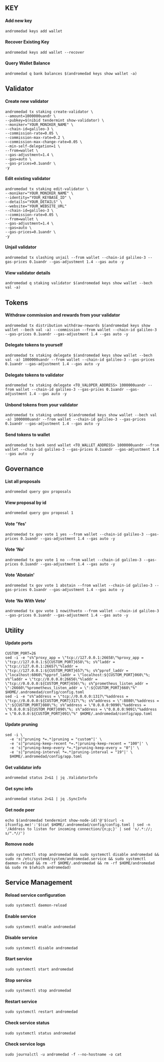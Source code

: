 ## KEY

#### Add new key

```
andromedad keys add wallet
```

#### Recover Existing Key

```
andromedad keys add wallet --recover
```

#### Query Wallet Balance

```
andromedad q bank balances $(andromedad keys show wallet -a)
```

## Validator


#### Create new validator
```
andromedad tx staking create-validator \
--amount=1000000uandr \
--pubkey=$(nibid tendermint show-validator) \
--moniker="YOUR_MONIKER_NAME" \
--chain-id=galileo-3 \
--commission-rate=0.05 \
--commission-max-rate=0.2 \
--commission-max-change-rate=0.05 \
--min-self-delegation=1 \
--from=wallet \
--gas-adjustment=1.4 \
--gas=auto \
--gas-prices=0.1uandr \
-y
```

#### Edit existing validator

```
andromedad tx staking edit-validator \
--moniker="YOUR_MONIKER_NAME" \
--identity="YOUR_KEYBASE_ID" \
--details="YOUR_DETAILS" \
--website="YOUR_WEBSITE_URL"
--chain-id=galileo-3 \
--commission-rate=0.05 \
--from=wallet \
--gas-adjustment=1.4 \
--gas=auto \
--gas-prices=0.1uandr \
-y
```

#### Unjail validator

```
andromedad tx slashing unjail --from wallet --chain-id galileo-3 --gas-prices 0.1uandr --gas-adjustment 1.4 --gas auto -y 
```

#### View validator details

```
andromedad q staking validator $(andromedad keys show wallet --bech val -a) 
```

## Tokens

#### Withdraw commission and rewards from your validator

```
andromedad tx distribution withdraw-rewards $(andromedad keys show wallet --bech val -a) --commission --from wallet --chain-id galileo-3 --gas-prices 0.1uandr --gas-adjustment 1.4 --gas auto -y
```

#### Delegate tokens to yourself

```
andromedad tx staking delegate $(andromedad keys show wallet --bech val -a) 1000000uandr --from wallet --chain-id galileo-3 --gas-prices 0.1uandr --gas-adjustment 1.4 --gas auto -y
```

#### Delegate tokens to validator

```
andromedad tx staking delegate <TO_VALOPER_ADDRESS> 1000000uandr --from wallet --chain-id galileo-3 --gas-prices 0.1uandr --gas-adjustment 1.4 --gas auto -y 
```

#### Unbond tokens from your validator

```
andromedad tx staking unbond $(andromedad keys show wallet --bech val -a) 1000000uandr --from wallet --chain-id galileo-3 --gas-prices 0.1uandr --gas-adjustment 1.4 --gas auto -y
```

#### Send tokens to wallet

```
andromedad tx bank send wallet <TO_WALLET_ADDRESS> 1000000uandr --from wallet --chain-id galileo-3 --gas-prices 0.1uandr --gas-adjustment 1.4 --gas auto -y 
```

## Governance

#### List all proposals

```
andromedad query gov proposals
```

#### View proposal by id

```
andromedad query gov proposal 1
```

#### Vote 'Yes'

```
andromedad tx gov vote 1 yes --from wallet --chain-id galileo-3 --gas-prices 0.1uandr --gas-adjustment 1.4 --gas auto -y 
```

#### Vote 'No'

```
andromedad tx gov vote 1 no --from wallet --chain-id galileo-3 --gas-prices 0.1uandr --gas-adjustment 1.4 --gas auto -y
```

#### Vote 'Abstain'

```
andromedad tx gov vote 1 abstain --from wallet --chain-id galileo-3 --gas-prices 0.1uandr --gas-adjustment 1.4 --gas auto -y
```

#### Vote 'No With Veto'

```
andromedad tx gov vote 1 nowithveto --from wallet --chain-id galileo-3 --gas-prices 0.1uandr --gas-adjustment 1.4 --gas auto -y 
```

## Utility

#### Update ports

```
CUSTOM_PORT=26
sed -i -e "s%^proxy_app = \"tcp://127.0.0.1:26658\"%proxy_app = \"tcp://127.0.0.1:${CUSTOM_PORT}658\"%; s%^laddr = \"tcp://127.0.0.1:26657\"%laddr = \"tcp://127.0.0.1:${CUSTOM_PORT}657\"%; s%^pprof_laddr = \"localhost:6060\"%pprof_laddr = \"localhost:${CUSTOM_PORT}060\"%; s%^laddr = \"tcp://0.0.0.0:26656\"%laddr = \"tcp://0.0.0.0:${CUSTOM_PORT}656\"%; s%^prometheus_listen_addr = \":26660\"%prometheus_listen_addr = \":${CUSTOM_PORT}660\"%" $HOME/.andromedad/config/config.toml
sed -i -e "s%^address = \"tcp://0.0.0.0:1317\"%address = \"tcp://0.0.0.0:${CUSTOM_PORT}317\"%; s%^address = \":8080\"%address = \":${CUSTOM_PORT}080\"%; s%^address = \"0.0.0.0:9090\"%address = \"0.0.0.0:${CUSTOM_PORT}090\"%; s%^address = \"0.0.0.0:9091\"%address = \"0.0.0.0:${CUSTOM_PORT}091\"%" $HOME/.andromedad/config/app.toml
```

#### Update pruning

```
sed -i \
  -e 's|^pruning *=.*|pruning = "custom"|' \
  -e 's|^pruning-keep-recent *=.*|pruning-keep-recent = "100"|' \
  -e 's|^pruning-keep-every *=.*|pruning-keep-every = "0"|' \
  -e 's|^pruning-interval *=.*|pruning-interval = "19"|' \
  $HOME/.andromedad/config/app.toml
```

#### Get validator info

```
andromedad status 2>&1 | jq .ValidatorInfo
```

#### Get sync info

```
andromedad status 2>&1 | jq .SyncInfo
```

#### Get node peer

```
echo $(andromedad tendermint show-node-id)'@'$(curl -s ifconfig.me)':'$(cat $HOME/.andromedad/config/config.toml | sed -n '/Address to listen for incoming connection/{n;p;}' | sed 's/.*://; s/".*//')
```

#### Remove node

```
sudo systemctl stop andromedad && sudo systemctl disable andromedad && sudo rm /etc/systemd/system/andromedad.service && sudo systemctl daemon-reload && rm -rf $HOME/.andromedad && rm -rf $HOME/andromedad && sudo rm $(which andromedad) 
```

## Service Management

#### Reload service configuration

```
sudo systemctl daemon-reload
```

#### Enable service

```
sudo systemctl enable andromedad
```

#### Disable service

```
sudo systemctl disable andromedad
```

#### Start service

```
sudo systemctl start andromedad
```

#### Stop service

```
sudo systemctl stop andromedad
```

#### Restart service

```
sudo systemctl restart andromedad
```

#### Check service status

```
sudo systemctl status andromedad
```

#### Check service logs

```
sudo journalctl -u andromedad -f --no-hostname -o cat
```
